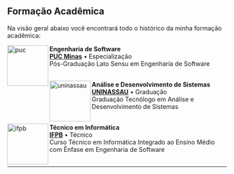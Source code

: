 ## Formação Acadêmica

Na visão geral abaixo você encontrará todo o histórico da minha formação acadêmica:

[<img align="left" height="94px" width="94px" alt="puc" src="https://encrypted-tbn0.gstatic.com/images?q=tbn:ANd9GcQkxME1R2WYvh_G2IvtLd1L2cpFVaKTSe7_rA&s"/>](https://www.pucminas.br/destaques/Paginas/default.aspx)

**Engenharia de Software** \
[**PUC Minas**](https://www.pucminas.br/destaques/Paginas/default.aspx) • Especialização \
Pós-Graduação Lato Sensu em Engenharia de Software
<br/>
<br/>

[<img align="left" height="94px" width="94px" alt="uninassau" src="https://i.pinimg.com/736x/1e/80/8d/1e808d5c2202b1020ea3c4e38658a14a.jpg"/>](https://www.uninassau.edu.br/)

**Análise e Desenvolvimento de Sistemas** \
[**UNINASSAU**](https://www.uninassau.edu.br/) • Graduação \
Graduação Tecnólogo em Análise e Desenvolvimento de Sistemas
<br/>
<br/>

[<img align="left" height="94px" width="94px" alt="ifpb" src="https://www.ifpb.edu.br/noticias/2019/05/conselho-superior-convoca-para-reuniao-ordinaria/logo-ifpb-vertical.png"/>](https://www.ifpb.edu.br/)

**Técnico em Informática** \
[**IFPB**](https://www.ifpb.edu.br/) • Técnico \
Curso Técnico em Informática Integrado ao Ensino Médio com Ênfase em Engenharia de Software
<br/>
<br/>

---